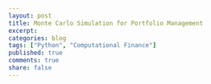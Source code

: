 ```yaml
---
layout: post
title: Monte Carlo Simulation for Portfolio Management
excerpt:
categories: blog
tags: ["Python", "Computational Finance"]
published: true
comments: true
share: false
---
```

